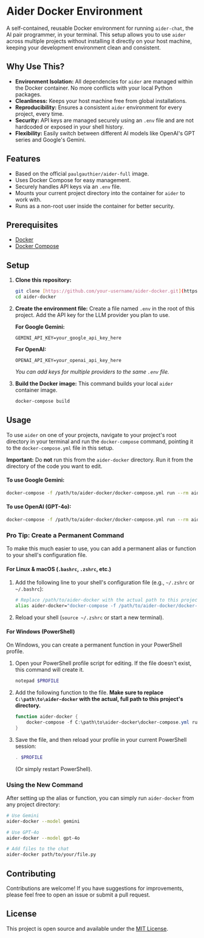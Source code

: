 # Aider Docker Environment

A self-contained, reusable Docker environment for running `aider-chat`, the AI pair programmer, in your terminal. This setup allows you to use `aider` across multiple projects without installing it directly on your host machine, keeping your development environment clean and consistent.

## Why Use This?

* **Environment Isolation:** All dependencies for `aider` are managed within the Docker container. No more conflicts with your local Python packages.
* **Cleanliness:** Keeps your host machine free from global installations.
* **Reproducibility:** Ensures a consistent `aider` environment for every project, every time.
* **Security:** API keys are managed securely using an `.env` file and are not hardcoded or exposed in your shell history.
* **Flexibility:** Easily switch between different AI models like OpenAI's GPT series and Google's Gemini.

## Features

* Based on the official `paulgauthier/aider-full` image.
* Uses Docker Compose for easy management.
* Securely handles API keys via an `.env` file.
* Mounts your current project directory into the container for `aider` to work with.
* Runs as a non-root user inside the container for better security.

## Prerequisites

* [Docker](https://docs.docker.com/get-docker/)
* [Docker Compose](https://docs.docker.com/compose/install/)

## Setup

1.  **Clone this repository:**
    ```bash
    git clone [https://github.com/your-username/aider-docker.git](https://github.com/your-username/aider-docker.git)
    cd aider-docker
    ```

2.  **Create the environment file:**
    Create a file named `.env` in the root of this project. Add the API key for the LLM provider you plan to use.

    **For Google Gemini:**
    ```env
    GEMINI_API_KEY=your_google_api_key_here
    ```

    **For OpenAI:**
    ```env
    OPENAI_API_KEY=your_openai_api_key_here
    ```
    *You can add keys for multiple providers to the same `.env` file.*

3.  **Build the Docker image:**
    This command builds your local `aider` container image.
    ```bash
    docker-compose build
    ```

## Usage

To use `aider` on one of your projects, navigate to your project's root directory in your terminal and run the `docker-compose` command, pointing it to the `docker-compose.yml` file in this setup.

**Important:** Do **not** run this from the `aider-docker` directory. Run it from the directory of the code you want to edit.

#### To use Google Gemini:

```bash
docker-compose -f /path/to/aider-docker/docker-compose.yml run --rm aider --model gemini
````

#### To use OpenAI (GPT-4o):

```bash
docker-compose -f /path/to/aider-docker/docker-compose.yml run --rm aider --model gpt-4o
```

### Pro Tip: Create a Permanent Command

To make this much easier to use, you can add a permanent alias or function to your shell's configuration file.

#### For Linux & macOS (`.bashrc`, `.zshrc`, etc.)

1.  Add the following line to your shell's configuration file (e.g., `~/.zshrc` or `~/.bashrc`):

    ```bash
    # Replace /path/to/aider-docker with the actual path to this project
    alias aider-docker="docker-compose -f /path/to/aider-docker/docker-compose.yml run --rm aider"
    ```

2.  Reload your shell (`source ~/.zshrc` or start a new terminal).

#### For Windows (PowerShell)

On Windows, you can create a permanent function in your PowerShell profile.

1.  Open your PowerShell profile script for editing. If the file doesn't exist, this command will create it.

    ```powershell
    notepad $PROFILE
    ```

2.  Add the following function to the file. **Make sure to replace `C:\path\to\aider-docker` with the actual, full path to this project's directory.**

    ```powershell
    function aider-docker {
        docker-compose -f C:\path\to\aider-docker\docker-compose.yml run --rm aider $args
    }
    ```

3.  Save the file, and then reload your profile in your current PowerShell session:

    ```powershell
    . $PROFILE
    ```

    (Or simply restart PowerShell).

### Using the New Command

After setting up the alias or function, you can simply run `aider-docker` from any project directory:

```bash
# Use Gemini
aider-docker --model gemini

# Use GPT-4o
aider-docker --model gpt-4o

# Add files to the chat
aider-docker path/to/your/file.py
```

## Contributing

Contributions are welcome\! If you have suggestions for improvements, please feel free to open an issue or submit a pull request.

## License

This project is open source and available under the [MIT License](https://www.google.com/search?q=LICENSE).